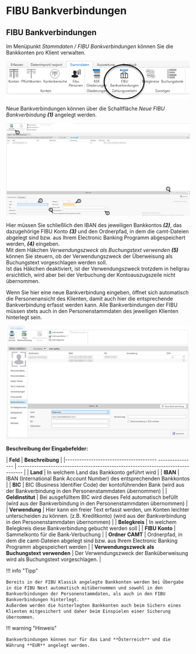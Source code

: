 # FIBU Bankverbindungen

## FIBU Bankverbindungen


Im Menüpunkt *Stammdaten / FIBU Bankverbindungen* können Sie die Bankkonten pro Klient verwalten.


![Image](<img/NeuesElement118.png>)

Neue Bankverbindungen können über die Schaltfläche *Neue FIBU Bankverbindung* ***(1)*** angelegt werden.


![Image](<img/NeuesElement117.png>)

Hier müssen Sie schließlich den IBAN des jeweiligen Bankkontos ***(2)***, das dazugehörige FIBU Konto ***(3)*** und den Ordnerpfad, in dem die camt-Dateien abgelegt sind bzw. aus Ihrem Electronic Banking Programm abgespeichert werden, ***(4)*** eingeben.\
Mit dem Häkchen *Verwendungszweck als Buchungstext verwenden* ***(5)*** können Sie steuern, ob der Verwendungszweck der Überweisung als Buchungstext vorgeschlagen werden soll.\
Ist das Häkchen deaktiviert, ist der Verwendungszweck trotzdem in hellgrau ersichtlich, wird aber bei der Verbuchung der Kontoauszugszeile nicht übernommen.

Wenn Sie hier eine neue Bankverbindung eingeben, öffnet sich automatisch die Personenansicht des Klienten, damit auch hier die entsprechende Bankverbindung erfasst werden kann. Alle Bankverbindungen der FIBU müssen stets auch in den Personenstammdaten des jeweiligen Klienten hinterlegt sein.



![Image](<img/NeuesElement116.png>)


**Beschreibung der Eingabefelder:**

| **Feld**                                                | **Beschreibung** |
|--------------------------------------- ---------------- | -------------------------------------------------------------------------------- |
| **Land**                                                | In welchem Land das Bankkonto geführt wird |
| **IBAN**                                                | IBAN (International Bank Account Number) des entsprechenden Bankkontos                                                                                                      |
| **BIC**                                                 | BIC (Business Identifier Code) der kontoführenden Bank (wird aus der Bankverbindung in den Personenstammdaten übernommen)                                                   |
| **Geldinstitut**                                        | Bei ausgefülltem BIC wird dieses Feld automatisch befüllt (wird aus der Bankverbindung in den Personenstammdaten übernommen)                                                |
| **Verwendung**                                          | Hier kann ein freier Text erfasst werden, um Konten leichter unterscheiden zu können. (z.B. Kreditkonto) (wird aus der Bankverbindung in den Personenstammdaten übernommen) |
| **Belegkreis**                                          | In welchem Belegkreis diese Bankverbindung gebucht werden soll                                                                                                              |
| **FIBU** **Konto**                                      | Sammelkonto für die Bank-Verbuchung                                                                                                                                         |
| **Ordner** **CAMT**                                     | Ordnerpfad, in dem die camt-Dateien abgelegt sind bzw. aus Ihrem Electronic Banking Programm abgespeichert werden                                                           |
| **Verwendungszweck** **als Buchungstext** **verwenden** | Der Verwendungszweck der Banküberweisung wird als Buchungstext vorgeschlagen.                                                                                               |




!!! info "Tipp"

    Bereits in der FIBU Klassik angelegte Bankkonten werden bei Übergabe in die FIBU Next automatisch mitübernommen und sowohl in den Bankverbindungen der Personenstammdaten, als auch in den FIBU Bankverbindungen hinterlegt.  
    Außerdem werden die hinterlegten Bankkonten auch beim Sichern eines Klienten mitgesichert und daher beim Einspielen einer Sicherung übernommen.


!!! warning "Hinweis"

    Bankverbindungen können nur für das Land **Österreich** und die Währung **EUR** angelegt werden.
